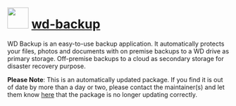 # <img src="https://cdn.jsdelivr.net/gh/mkevenaar/chocolatey-packages@a00d45ff3710fc93838077c18b700835e4a0ff0e/icons/wd-backup.png" width="48" height="48"/> [wd-backup](https://community.chocolatey.org/packages/wd-backup)

WD Backup is an easy-to-use backup application. It automatically protects your files, photos and documents with on premise backups to a WD drive as primary storage. Off-premise backups to a cloud as secondary storage for disaster recovery purpose.

**Please Note**: This is an automatically updated package. If you find it is
out of date by more than a day or two, please contact the maintainer(s) and
let them know [here](https://github.com/mkevenaar/chocolatey-packages/issues) that the package is no longer updating correctly.
